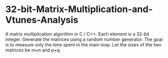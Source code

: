 # 32-bit-Matrix-Multiplication-and-Vtunes-Analysis
A matrix multiplication algorithm in C / C++. Each element is a 32-bit integer. Generate the matrices using a random number generator. The goal is to measure only the time spent in the main loop. Let the sizes of the two matrices be m×n and p×q.
